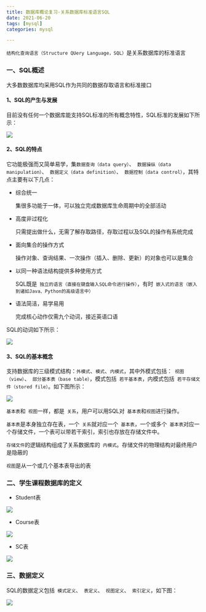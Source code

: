 ```yaml
---
title: 数据库概论复习-关系数据库标准语言SQL
date: 2021-06-20
tags: [mysql]
categories: mysql

---
```


`结构化查询语言（Structure QUery Language，SQL）`是关系数据库的标准语言

### 一、SQL概述

大多数数据库均采用SQL作为共同的数据存取语言和标准接口

#### 1、SQL的产生与发展

目前没有任何一个数据库能支持SQL标准的所有概念特性，SQL标准的发展如下所示：

<img src="https://cos-1301609895.cos.ap-nanjing.myqcloud.com/%E6%95%B0%E6%8D%AE%E5%BA%93%E6%A6%82%E8%AE%BA%E5%A4%8D%E4%B9%A0/table-3-1.png">

#### 2、SQL的特点

它功能极强而又简单易学，集`数据查询（data query）`、` 数据操纵（data manipulation）`、` 数据定义（data definition）`、` 数据控制（data control）`，其特点主要有以下几点：

- 综合统一

  集很多功能于一体，可以独立完成数据库生命周期中的全部活动

- 高度非过程化

  只需提出做什么，无需了解存取路径，存取过程以及SQL的操作有系统完成

- 面向集合的操作方式

  操作对象、查询结果、一次操作（插入、删除、更新）的对象也可以是集合

- 以同一种语法结构提供多种使用方式

  SQL既是` 独立的语言（直接在键盘输入SQL命令进行操作）`，有时` 嵌入式的语言（嵌入到诸如Java、Python的高级语言中）`

- 语法简洁，易学易用

  完成核心动作仅需九个动词，接近英语口语

SQL的动词如下所示：

<img src="https://cos-1301609895.cos.ap-nanjing.myqcloud.com/%E6%95%B0%E6%8D%AE%E5%BA%93%E6%A6%82%E8%AE%BA%E5%A4%8D%E4%B9%A0/table-3-2.png">

#### 3、SQL的基本概念

支持数据库的三级模式结构：`外模式`、`模式`、`内模式`，其中外模式包括：` 视图（view）`、` 部分基本表（base table）`，模式包括` 若干基本表`，内模式包括` 若干存储文件（stored file）`。如下图所示：

<img src="https://cos-1301609895.cos.ap-nanjing.myqcloud.com/%E6%95%B0%E6%8D%AE%E5%BA%93%E6%A6%82%E8%AE%BA%E5%A4%8D%E4%B9%A0/pic-3-1.png">

`基本表`和` 视图`一样，都是` 关系`，用户可以用SQL对` 基本表`和`视图`进行操作。

`基本表`是本身独立存在表，一个` 关系`就对应一个` 基本表`，一个或多个` 基本表`对应一个存储文件，一个表可以带若干索引，索引也存放在存储文件中。

`存储文件`的逻辑结构组成了关系数据库的` 内模式`。存储文件的物理结构对最终用户是隐蔽的

`视图`是从一个或几个基本表导出的表

### 二、学生课程数据库的定义

- Student表

<img src="https://cos-1301609895.cos.ap-nanjing.myqcloud.com/%E6%95%B0%E6%8D%AE%E5%BA%93%E6%A6%82%E8%AE%BA%E5%A4%8D%E4%B9%A0/sudent.png">

- Course表

<img src="https://cos-1301609895.cos.ap-nanjing.myqcloud.com/%E6%95%B0%E6%8D%AE%E5%BA%93%E6%A6%82%E8%AE%BA%E5%A4%8D%E4%B9%A0/course.png">

- SC表

<img src="https://cos-1301609895.cos.ap-nanjing.myqcloud.com/%E6%95%B0%E6%8D%AE%E5%BA%93%E6%A6%82%E8%AE%BA%E5%A4%8D%E4%B9%A0/sc.png">

### 三、数据定义

SQL的数据定义包括` 模式定义`、` 表定义`、` 视图定义`、` 索引定义`，如下图：

<img src="https://cos-1301609895.cos.ap-nanjing.myqcloud.com/%E6%95%B0%E6%8D%AE%E5%BA%93%E6%A6%82%E8%AE%BA%E5%A4%8D%E4%B9%A0/table-3-3.png">

